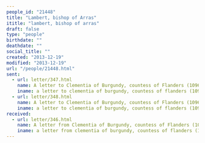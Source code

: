 ```yaml
---
people_id: "21448"
title: "Lambert, bishop of Arras"
ititle: "lambert, bishop of arras"
draft: false
type: "people"
birthdate: ""
deathdate: ""
social_title: ""
created: "2013-12-19"
modified: "2013-12-19"
url: "/people/21448.html"
sent:
  - url: letter/347.html
    name: A letter to Clementia of Burgundy, countess of Flanders (1096-1100)
    iname: a letter to clementia of burgundy, countess of flanders (1096-1100)
  - url: letter/348.html
    name: A letter to Clementia of Burgundy, countess of Flanders (1096-1100)
    iname: a letter to clementia of burgundy, countess of flanders (1096-1100)
received:
  - url: letter/346.html
    name: A letter from Clementia of Burgundy, countess of Flanders (1098)
    iname: a letter from clementia of burgundy, countess of flanders (1098)
---
```

